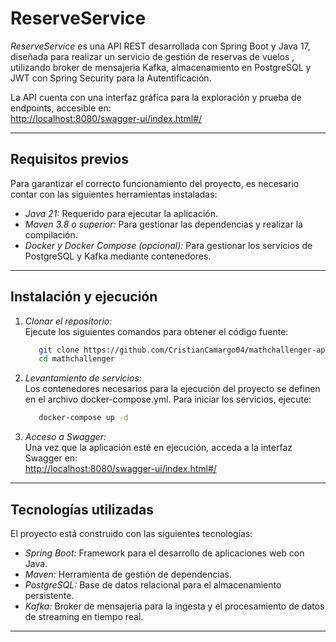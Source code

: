# ReserveService

*ReserveService* es una API REST desarrollada con Spring Boot y Java 17, diseñada para realizar un servicio de gestión de reservas de vuelos , utilizando broker de mensajeria Kafka, almacenamiento en PostgreSQL y JWT con Spring Security para la Autentificación.

La API cuenta con una interfaz gráfica para la exploración y prueba de endpoints, accesible en:  
[http://localhost:8080/swagger-ui/index.html#/](http://localhost:8080/swagger-ui/index.html#/)

---

## Requisitos previos

Para garantizar el correcto funcionamiento del proyecto, es necesario contar con las siguientes herramientas instaladas:
- *Java 21:* Requerido para ejecutar la aplicación.
- *Maven 3.8 o superior:* Para gestionar las dependencias y realizar la compilación.
- *Docker y Docker Compose (opcional):* Para gestionar los servicios de PostgreSQL y Kafka mediante contenedores.

---

## Instalación y ejecución

1. *Clonar el repositorio:*  
   Ejecute los siguientes comandos para obtener el código fuente:
   ```bash  
      git clone https://github.com/CristianCamargo04/mathchallenger-app.git  
      cd mathchallenger
   ```

2. *Levantamiento de servicios:*  
   Los contenedores necesarios para la ejecución del proyecto se definen en el archivo docker-compose.yml. 
   Para iniciar los servicios, ejecute:
   ```bash  
      docker-compose up -d
   ```

3. *Acceso a Swagger:*  
   Una vez que la aplicación esté en ejecución, acceda a la interfaz Swagger en:  
   [http://localhost:8080/swagger-ui/index.html#/](http://localhost:8080/swagger-ui/index.html#/)

---

## Tecnologías utilizadas

El proyecto está construido con las siguientes tecnologías:
- *Spring Boot:* Framework para el desarrollo de aplicaciones web con Java.
- *Maven:* Herramienta de gestión de dependencias.
- *PostgreSQL:* Base de datos relacional para el almacenamiento persistente.
- *Kafka:* Broker de mensajeria para la ingesta y el procesamiento de datos de streaming en tiempo real.
---  